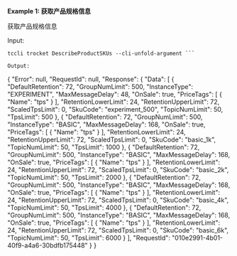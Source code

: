 **Example 1: 获取产品规格信息**

获取产品规格信息

Input: 

```
tccli trocket DescribeProductSKUs --cli-unfold-argument ```

Output: 
```
{
    "Error": null,
    "RequestId": null,
    "Response": {
        "Data": [
            {
                "DefaultRetention": 72,
                "GroupNumLimit": 500,
                "InstanceType": "EXPERIMENT",
                "MaxMessageDelay": 48,
                "OnSale": true,
                "PriceTags": [
                    {
                        "Name": "tps"
                    }
                ],
                "RetentionLowerLimit": 24,
                "RetentionUpperLimit": 72,
                "ScaledTpsLimit": 0,
                "SkuCode": "experiment_500",
                "TopicNumLimit": 50,
                "TpsLimit": 500
            },
            {
                "DefaultRetention": 72,
                "GroupNumLimit": 500,
                "InstanceType": "BASIC",
                "MaxMessageDelay": 168,
                "OnSale": true,
                "PriceTags": [
                    {
                        "Name": "tps"
                    }
                ],
                "RetentionLowerLimit": 24,
                "RetentionUpperLimit": 72,
                "ScaledTpsLimit": 0,
                "SkuCode": "basic_1k",
                "TopicNumLimit": 50,
                "TpsLimit": 1000
            },
            {
                "DefaultRetention": 72,
                "GroupNumLimit": 500,
                "InstanceType": "BASIC",
                "MaxMessageDelay": 168,
                "OnSale": true,
                "PriceTags": [
                    {
                        "Name": "tps"
                    }
                ],
                "RetentionLowerLimit": 24,
                "RetentionUpperLimit": 72,
                "ScaledTpsLimit": 0,
                "SkuCode": "basic_2k",
                "TopicNumLimit": 50,
                "TpsLimit": 2000
            },
            {
                "DefaultRetention": 72,
                "GroupNumLimit": 500,
                "InstanceType": "BASIC",
                "MaxMessageDelay": 168,
                "OnSale": true,
                "PriceTags": [
                    {
                        "Name": "tps"
                    }
                ],
                "RetentionLowerLimit": 24,
                "RetentionUpperLimit": 72,
                "ScaledTpsLimit": 0,
                "SkuCode": "basic_4k",
                "TopicNumLimit": 50,
                "TpsLimit": 4000
            },
            {
                "DefaultRetention": 72,
                "GroupNumLimit": 500,
                "InstanceType": "BASIC",
                "MaxMessageDelay": 168,
                "OnSale": true,
                "PriceTags": [
                    {
                        "Name": "tps"
                    }
                ],
                "RetentionLowerLimit": 24,
                "RetentionUpperLimit": 72,
                "ScaledTpsLimit": 0,
                "SkuCode": "basic_6k",
                "TopicNumLimit": 50,
                "TpsLimit": 6000
            }
        ],
        "RequestId": "010e2991-4b01-40f9-a4a6-30bdfb175448"
    }
}
```


